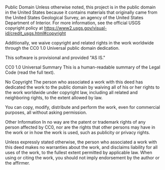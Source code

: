 Public Domain
Unless otherwise noted, this project is in the public domain in the United States because it contains materials that originally came from the United States Geological Survey, an agency of the United States Department of Interior. For more information, see the official USGS copyright policy at https://www2.usgs.gov/visual-id/credit_usgs.html#copyright

Additionally, we waive copyright and related rights in the work worldwide through the CC0 1.0 Universal public domain dedication.

This software is provisional and provided "AS IS."

CC0 1.0 Universal Summary
This is a human-readable summary of the Legal Code (read the full text).

No Copyright
The person who associated a work with this deed has dedicated the work to the public domain by waiving all of his or her rights to the work worldwide under copyright law, including all related and neighboring rights, to the extent allowed by law.

You can copy, modify, distribute and perform the work, even for commercial purposes, all without asking permission.

Other Information
In no way are the patent or trademark rights of any person affected by CC0, nor are the rights that other persons may have in the work or in how the work is used, such as publicity or privacy rights.

Unless expressly stated otherwise, the person who associated a work with this deed makes no warranties about the work, and disclaims liability for all uses of the work, to the fullest extent permitted by applicable law. When using or citing the work, you should not imply endorsement by the author or the affirmer.
